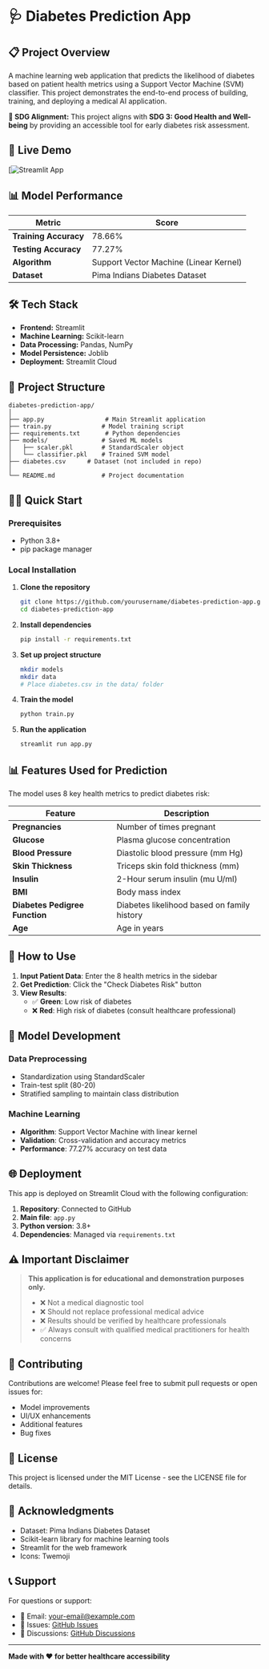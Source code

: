 # 🩺 Diabetes Prediction App

## 📋 Project Overview

A machine learning web application that predicts the likelihood of diabetes based on patient health metrics using a Support Vector Machine (SVM) classifier. This project demonstrates the end-to-end process of building, training, and deploying a medical AI application.

**🎯 SDG Alignment:** This project aligns with **SDG 3: Good Health and Well-being** by providing an accessible tool for early diabetes risk assessment.

## 🚀 Live Demo

[![Streamlit App](https://diabetes-prediction-app-gkd9j8d2hmpnoev4cuuvtn.streamlit.app)

## 📊 Model Performance

| Metric | Score |
|--------|-------|
| **Training Accuracy** | 78.66% |
| **Testing Accuracy** | 77.27% |
| **Algorithm** | Support Vector Machine (Linear Kernel) |
| **Dataset** | Pima Indians Diabetes Dataset |

## 🛠️ Tech Stack

- **Frontend:** Streamlit
- **Machine Learning:** Scikit-learn
- **Data Processing:** Pandas, NumPy
- **Model Persistence:** Joblib
- **Deployment:** Streamlit Cloud

## 📁 Project Structure

```
diabetes-prediction-app/
│
├── app.py                 # Main Streamlit application
├── train.py              # Model training script
├── requirements.txt       # Python dependencies
├── models/               # Saved ML models
│   ├── scaler.pkl        # StandardScaler object
│   └── classifier.pkl    # Trained SVM model
├── diabetes.csv      # Dataset (not included in repo)
│ 
└── README.md             # Project documentation
```

## 🏃‍♂️ Quick Start

### Prerequisites
- Python 3.8+
- pip package manager

### Local Installation

1. **Clone the repository**
   ```bash
   git clone https://github.com/yourusername/diabetes-prediction-app.git
   cd diabetes-prediction-app
   ```

2. **Install dependencies**
   ```bash
   pip install -r requirements.txt
   ```

3. **Set up project structure**
   ```bash
   mkdir models
   mkdir data
   # Place diabetes.csv in the data/ folder
   ```

4. **Train the model**
   ```bash
   python train.py
   ```

5. **Run the application**
   ```bash
   streamlit run app.py
   ```

## 📊 Features Used for Prediction

The model uses 8 key health metrics to predict diabetes risk:

| Feature | Description |
|---------|-------------|
| **Pregnancies** | Number of times pregnant |
| **Glucose** | Plasma glucose concentration |
| **Blood Pressure** | Diastolic blood pressure (mm Hg) |
| **Skin Thickness** | Triceps skin fold thickness (mm) |
| **Insulin** | 2-Hour serum insulin (mu U/ml) |
| **BMI** | Body mass index |
| **Diabetes Pedigree Function** | Diabetes likelihood based on family history |
| **Age** | Age in years |

## 🎯 How to Use

1. **Input Patient Data**: Enter the 8 health metrics in the sidebar
2. **Get Prediction**: Click the "Check Diabetes Risk" button
3. **View Results**: 
   - ✅ **Green**: Low risk of diabetes
   - ❌ **Red**: High risk of diabetes (consult healthcare professional)

## 🔬 Model Development

### Data Preprocessing
- Standardization using StandardScaler
- Train-test split (80-20)
- Stratified sampling to maintain class distribution

### Machine Learning
- **Algorithm**: Support Vector Machine with linear kernel
- **Validation**: Cross-validation and accuracy metrics
- **Performance**: 77.27% accuracy on test data

## 🌐 Deployment

This app is deployed on Streamlit Cloud with the following configuration:

1. **Repository**: Connected to GitHub
2. **Main file**: `app.py`
3. **Python version**: 3.8+
4. **Dependencies**: Managed via `requirements.txt`

## ⚠️ Important Disclaimer

> **This application is for educational and demonstration purposes only.** 
> 
> - ❌ Not a medical diagnostic tool
> - ❌ Should not replace professional medical advice
> - ❌ Results should be verified by healthcare professionals
> - ✅ Always consult with qualified medical practitioners for health concerns

## 🤝 Contributing

Contributions are welcome! Please feel free to submit pull requests or open issues for:

- Model improvements
- UI/UX enhancements
- Additional features
- Bug fixes

## 📝 License

This project is licensed under the MIT License - see the LICENSE file for details.

## 🙏 Acknowledgments

- Dataset: Pima Indians Diabetes Dataset
- Scikit-learn library for machine learning tools
- Streamlit for the web framework
- Icons: Twemoji

## 📞 Support

For questions or support:

- 📧 Email: your-email@example.com
- 🐛 Issues: [GitHub Issues](https://github.com/yourusername/diabetes-prediction-app/issues)
- 💬 Discussions: [GitHub Discussions](https://github.com/yourusername/diabetes-prediction-app/discussions)

---

**Made with ❤️ for better healthcare accessibility**
